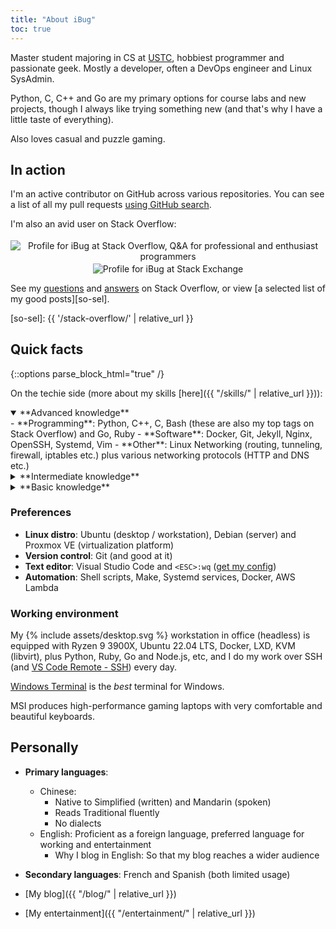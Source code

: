 ```yaml
---
title: "About iBug"
toc: true
---
```


Master student majoring in CS at [USTC][USTC], hobbiest programmer and passionate geek. Mostly a developer, often a DevOps engineer and Linux SysAdmin.

Python, C, C++ and Go are my primary options for course labs and new projects, though I always like trying something new (and that's why I have a little taste of everything).

Also loves casual and puzzle gaming.

## In action

I'm an active contributor on GitHub across various repositories. You can see a list of all my pull requests [using GitHub search][all-prs].

I'm also an avid user on Stack Overflow:

<p><center>
<a href="https://stackoverflow.com/users/5958455/ibug" style="text-decoration: initial;">
<img alt="Profile for iBug at Stack Overflow, Q&A for professional and enthusiast programmers" src="https://stackoverflow.com/users/flair/5958455.png" class="card" style="margin-top: 0.2rem;"/>
</a>
<a href="https://stackexchange.com/users/7886663/ibug" style="text-decoration: initial;">
<img alt="Profile for iBug at Stack Exchange" src="https://stackexchange.com/users/flair/7886663.png" class="card" style="margin-top: 0.2rem;"/>
</a>
</center></p>

See my [questions][so-q] and [answers][so-a] on Stack Overflow, or view [a selected list of my good posts][so-sel].

  [so-q]: https://stackoverflow.com/users/5958455/ibug?tab=questions "iBug's questions on Stack Overflow"
  [so-a]: https://stackoverflow.com/users/5958455/ibug?tab=answers "iBug's answers on Stack Overflow"
  [so-sel]: {{ '/stack-overflow/' | relative_url }}

## Quick facts

{::options parse_block_html="true" /}

On the techie side (more about my skills [here]({{ "/skills/" | relative_url }})):

<details open markdown="1">
<summary> **Advanced knowledge**
</summary>
- **Programming**:
  Python,
  C++,
  C,
  Bash
  (these are also my top tags on Stack Overflow) and
  Go,
  Ruby
- **Software**:
  Docker,
  Git,
  Jekyll,
  Nginx,
  OpenSSH,
  Systemd,
  Vim
- **Other**: Linux Networking (routing, tunneling, firewall, iptables etc.)
  plus various networking protocols (HTTP and DNS etc.)
</details>

<details markdown="1">
<summary> **Intermediate knowledge**
</summary>
- **Programming**: the Web Trilogy (HTML / CSS / JavaScript), Node.js, VBScript
- **Framework**:
  Ruby on Rails,
  Bootstrap,
  jQuery,
  Flask,
  [Electron](https://www.electronjs.org/)
- **Software**:
  [Proxmox VE](https://www.proxmox.com/en/proxmox-ve),
  Linux <abbr title="Logical Volume Manager">LVM</abbr>,
  Make,
  LXC / LXD,
  ZFS
</details>

<details markdown="1">
<summary> **Basic knowledge**
</summary>
- **Programming**: SQL (MySQL 5.7+ / MariaDB 10.1+, SQLite 3), Perl, Verilog
- **Framework**:
  [Sinatra](https://sinatrarb.com/),
  Django,
  React,
  [Chisel](https://www.chisel-lang.org/)
- **Software**: *omitted for brevity*
</details>

### Preferences

- **Linux distro**: Ubuntu (desktop / workstation), Debian (server) and Proxmox VE (virtualization platform)
- **Version control**: Git (and good at it)
- **Text editor**: Visual Studio Code and `<ESC>:wq` ([get my config](https://e.ibugone.com/vimrc))
- **Automation**: Shell scripts, Make, Systemd services, Docker, AWS Lambda

### Working environment

My <span class="svg-inline" style="transform: translateY(0.166667em);">{% include assets/desktop.svg %}</span> workstation in office (headless) is equipped with Ryzen 9 3900X, Ubuntu 22.04 LTS, Docker, LXD, KVM (libvirt), plus Python, Ruby, Go and Node.js, etc, and I do my work over SSH (and [VS Code Remote - SSH](https://code.visualstudio.com/docs/remote/ssh)) every day.

[Windows Terminal](https://aka.ms/terminal) is the *best* terminal for Windows.

MSI produces high-performance gaming laptops with very comfortable and beautiful keyboards.

## Personally

- **Primary languages**:
  - Chinese:
    - Native to Simplified (written) and Mandarin (spoken)
    - Reads Traditional fluently
    - No dialects
  - English: Proficient as a foreign language, preferred language for working and entertainment
    - Why I blog in English: So that my blog reaches a wider audience <i class="fas fa-users"></i>
- **Secondary languages**: French and Spanish (both limited usage)
- [My blog]({{ "/blog/" | relative_url }})
- [My entertainment]({{ "/entertainment/" | relative_url }})


  [USTC]: https://en.ustc.edu.cn/
  [all-prs]: https://github.com/pulls?utf8=%E2%9C%93&q=is%3Apr+author%3AiBug+archived%3Afalse "All of iBug's pull requests on GitHub"
